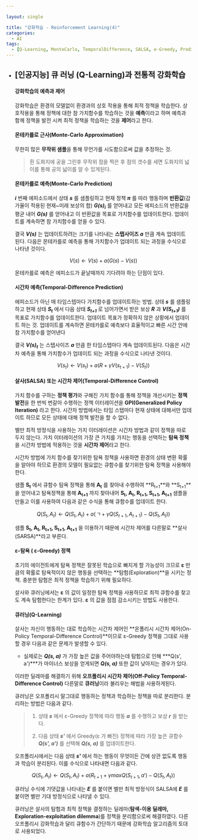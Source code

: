 ```yaml
---

layout: single

title: "강화학습 - Reinforcement Learning(4)"
categories:
  - AI
tags:
  - [Q-Learning, MonteCarlo, TemporalDifference, SALSA, e-Greedy, Prediction, Control]
---
```


- ## [인공지능] 큐 러닝 (Q-Learning)과 전통적 강화학습

  

  #### 강화학습의 예측과 제어

   강화학습은 환경의 모델없이 환경과의 상호 작용을 통해 최적 정책을 학습한다. 상호작용을 통해 정책에 대한 참 가치함수를 학습하는 것을 **예측**이라고 하며 예측과 함께 정책을 발전 시켜 최적 정책을 학습하는 것을 **제어**라고 한다.

  

  #### 몬테카를로 근사(Monte-Carlo Approximation)

   무한히 많은 **무작위 샘플**을 통해 무언가를 시도함으로써 값을 추정하는 것.

  >  흰 도화지에 공을 그린후 무작위 점을 찍은 후 점의 갯수를 세면 도화지의 넓이를 통해 공의 넓이를 알 수 있게된다.

  

  #### 몬테카를로 예측(Monte-Carlo Prediction)

   ***i*** 번째 에피소드에서 상태 ***s*** 를 샘플링하고 현재 정책 ***π*** 를 따라 행동하며 **반환값**(감가율이 적용된 현재~미래 보상의 합) ***G(s)<sub>i</sub>*** 를 얻어내고 모든 에피소드의 반환값을 평균 내어 ***G(s)*** 를 얻어내고 이 반환값을 목표로 가치함수를 업데이트한다. 업데이트를 계속하면 참 가치함수를 얻을 수 있다.

   결국 ***V(s)*** 는 업데이트하려는 크기를 나타내는 **스탭사이즈** ***a*** 만큼 계속 업데이트 된다. 다음은 몬테카를로 예측을 통해 가치함수가 업데이트 되는 과정을 수식으로 나타낸 것이다.

  
  $$
  V(s) ← V(s) + a(G(s) - V(s))
  $$
  
  
   몬테카를로 예측은 에피소드가 끝날때까지 기다려야 하는 단점이 있다.
  
  
  
  #### 시간차 예측(Temporal-Difference Prediction)
  
   에피소드가 아닌 매 타임스텝마다 가치함수를 업데이트하는 방법. 상태 ***s*** 를 샘플링하고 현재 상태 ***S<sub>t</sub>*** 에서 다음 상태  ***S<sub>t+1</sub>*** 로 넘어가면서 받은 보상 ***R*** 과 ***V(S<sub>t+1</sub>)*** 를 목표로 가치함수를 업데이트한다. 업데이트 목표가 정확하지 않은 상황에서 업데이트 하는 것. 업데이트를 계속하면 몬테카를로 예측보다 효율적이고 빠른 시간 안에 참 가치함수를 얻어낸다
  
   결국 ***V(s)<sub>t</sub>*** 는 스탭사이즈  ***a*** 만큼 한 타임스탭마다 계속 업데이트된다. 다음은 시간차 예측을 통해 가치함수가 업데이트 되는 과정을 수식으로 나타낸 것이다.
  
  
  $$
  V(s_t) ← V(s_t) + a(R + γV(s_{t+1})-V(S_t))
  $$
  
  
  #### 살사(SALSA) 또는 시간차 제어(Temporal-Difference Control)
  
   가치 함수를 구하는 **정책 평가**와 구해진 가치 함수를 통해 정책을 개선시키는 **정책 발전**을 한 번씩 번갈아 수행하는 정책 이터레이션을 **GPI(Generalized Policy Iteration)** 라고 한다. 시간차 방법에서는 타임 스탭마다 현재 상태에 대해서만 업데이트 하므로 모든 상태에 대해 정책 발전을 할 수 없다. 
  
   벨만 최적 방정식을 사용하는 가치 이터레이션은 시간차 방법과 같이 정책을 따로 두지 않는다. 가치 이터레이션의 가장 큰 가치를 가지는 행동을 선택하는 **탐욕 정책**을 시간차 방법에 적용하는 것을 **시간차 제어**라고 한다.
  
   시간차 방법에 가치 함수를 찾기위한 탐욕 정책을 사용하면 환경의 상태 변환 확률을 알아야 하므로 환경의 모델이 필요없는 큐함수를 찾기위한 탐욕 정책을 사용해야한다.
  
   샘플 **S<sub>t</sub>** 에서 큐함수 탐욕 정책을 통해  **A<sub>t</sub>** 를 찾아내 수행하여  **R<sub>t+1</sub>**와  **S<sub>t+1</sub>**을 얻어내고 탐욕정책을 통해  **A<sub>t+1</sub>** 까지 찾아내어 **S<sub>t</sub>, A<sub>t</sub>, R<sub>t+1</sub>,  S<sub>t+1</sub>,  A<sub>t+1</sub>**  샘플을 만들고 이를 사용하여 다음과 같은 수식을 통해 큐함수를 업데이트 한다.
  
  
  $$
  Q(S_t, A_t)←Q(S_t,A_t)+a(ㄱ + γQ(S_{t+1},A_{t+1}) - Q(S_t, A_t))
  $$
  
  
   샘플  **S<sub>t</sub>, A<sub>t</sub>, R<sub>t+1</sub>,  S<sub>t+1</sub>,  A<sub>t+1</sub>**  을 이용하기 때문에 시간차 제어를 다른말로 **살사(SARSA)**라고 부른다.
  
  
  
  ####  ε-탐욕 ( ε-Greedy) 정책
  
   초기의 에이전트에게 탐욕 정책은 잘못된 학습으로 빠지게 할 가능성이 크므로  **ε** 만큼의 확률로 탐욕적이지 않은 행동을 선택하는 **탐험(Exploration)**을 시키는 정책. 충분한 탐험은 최적 정책을 학습하기 위해 필요하다.
  
   살사와 큐러닝에서는 **ε** 의 값이 일정한 탐욕 정책을 사용하므로 최적 큐함수를 찾고도 계속 탐험한다는 한계가 있다. **ε** 의 값을 점점 감소시키는 방법도 사용한다.
  
  
  
  #### 큐러닝(Q-Learning)
  
   살사는 자신이 행동하는 대로 학습하는 시간차 제어인 **온폴리시 시간차 제어(On-Policy Temporal-Difference Control)**이므로 ε-Greedy 정책을 그대로 사용할 경우 다음과 같은 문제가 발생할 수 있다.
  
  - 실제로는 ***Q(s, a)*** 가 가장 높은 값을 주어야하는데 탐험으로 인해 ***Q(s', a')***가 마이너스 보상을 얻게되면 ***Q(s, a)*** 또한 값이 낮아지는 경우가 있다.
  
    
  
   이러한 딜레마를 해결하기 위해 **오프폴리시 시간차 제어(Off-Policy Temporal-Difference Control)** 다른말로 **큐러닝**이라 불리우는 해법을 사용하게된다.
  
    큐러닝은 오프폴리시 말그대로 행동하는 정책과 학습하는 정책을 따로 분리한다. 분리하는 방법은 다음과 같다.
  
  > 1. 상태 ***s*** 에서 ε-Greedy 정책에 따라 행동 ***a*** 를 수행하고 보상 ***r*** 을 받는다.
  >
  > 2. 다음 상태 ***s'*** 에서 Greedy(ε 가 빠진) 정책에 따라 가장 높은 큐함수  ***Q(s', a')*** 를 선택해 ***Q(s, a)*** 를 업데이트한다.
  
  
  
   오프폴리시에서는 다음 상태 ***s'*** 에서 하는 행동이 무엇이든 간에 상관 없도록 행동과 학습이 분리된다. 이를 수식으로 나타내면 다음과 같다.
  
  
  $$
  Q(S_t, A_t)←Q(S_t,A_t)+a(R_{t+1} + γmaxQ(S_{t+1},a') - Q(S_t, A_t))
  $$
  
  
   큐러닝 수식에 기댓값을 나타내는 ***E*** 를 붙이면 벨만 최적 방정식이 SALSA에 ***E*** 를 붙이면 벨만 기대 방정식으로 나타낼 수 있다.
  
  
  
   큐러닝은 살사의 탐험과 최적 정책을 결정하는 딜레마(**탐색-이용 딜레마, Exploration-exploitation dilemma**)를 정책을 분리함으로써 해결하였다. 다른 오프폴리시 강화학습과 달리 큐함수가 간단하기 때문에 강화학습 알고리즘의 토대로 사용되었다.
